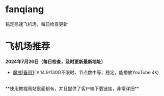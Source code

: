 # fanqiang
稳定高速飞机场，每日检查更新
# 飞机场推荐 
**2024年7月26日（每日检查，及时更新最新地址）**
*   [魔戒](https://mojie.app/register?aff=1pWspTHg#tt)|[备用1](https://mojie.co/register?aff=1pWspTHg#tt)(￥14.9/130G不限时，节点数中等，稳定，能播放YouTube 4k)
<br />
**使用教程网站里面都有，并且提供了客户端下载链接，非常详细**
